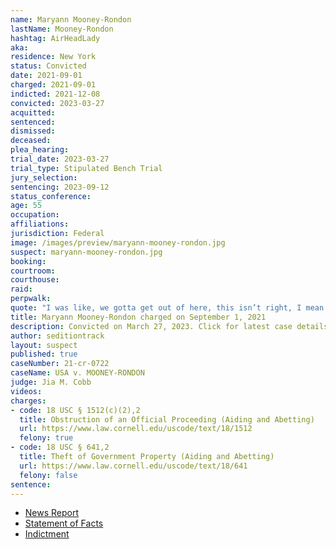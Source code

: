 ```yaml
---
name: Maryann Mooney-Rondon
lastName: Mooney-Rondon
hashtag: AirHeadLady
aka:
residence: New York
status: Convicted
date: 2021-09-01
charged: 2021-09-01
indicted: 2021-12-08
convicted: 2023-03-27
acquitted:
sentenced:
dismissed:
deceased:
plea_hearing:
trial_date: 2023-03-27
trial_type: Stipulated Bench Trial
jury_selection:
sentencing: 2023-09-12
status_conference:
age: 55
occupation:
affiliations:
jurisdiction: Federal
image: /images/preview/maryann-mooney-rondon.jpg
suspect: maryann-mooney-rondon.jpg
booking:
courtroom:
courthouse:
raid:
perpwalk:
quote: "I was like, we gotta get out of here, this isn’t right, I mean he scared the crap out of me."
title: Maryann Mooney-Rondon charged on September 1, 2021
description: Convicted on March 27, 2023. Click for latest case details.
author: seditiontrack
layout: suspect
published: true
caseNumber: 21-cr-0722
caseName: USA v. MOONEY-RONDON
judge: Jia M. Cobb
videos:
charges:
- code: 18 USC § 1512(c)(2),2
  title: Obstruction of an Official Proceeding (Aiding and Abetting)
  url: https://www.law.cornell.edu/uscode/text/18/1512
  felony: true
- code: 18 USC § 641,2
  title: Theft of Government Property (Aiding and Abetting)
  url: https://www.law.cornell.edu/uscode/text/18/641
  felony: false
sentence:
---
```

- [News Report](https://www.wwnytv.com/2021/10/01/watertown-man-his-mother-facing-federal-charges-jan-6th-capitol-riot/)
- [Statement of Facts](https://extremism.gwu.edu/sites/g/files/zaxdzs2191/f/Maryann%20Mooney-Rondon%20and%20Rafael%20Rondon%20Statement%20of%20Facts.pdf)
- [Indictment](https://extremism.gwu.edu/sites/g/files/zaxdzs2191/f/Maryann%20Mooney-Rondon%20and%20Rafael%20Rondon%20Indictment.pdf)

